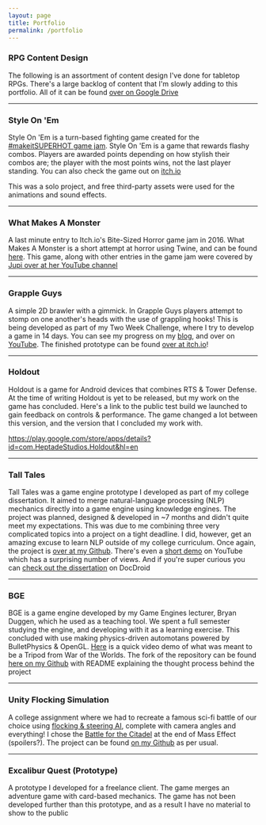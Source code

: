 ```yaml
---
layout: page
title: Portfolio
permalink: /portfolio
---
```

### RPG Content Design
The following is an assortment of content design I've done for tabletop RPGs. There's a large backlog of content that I'm slowly adding to this portfolio. All of it can be found [over on Google Drive](https://drive.google.com/drive/folders/0Bwg2FcBAt_-7bXNxa1lxc2ZRMXc?usp=sharing)

___

### Style On 'Em
Style On 'Em is a turn-based fighting game created for the [#makeitSUPERHOT game jam](http://www.moddb.com/games/style-on-em). Style On 'Em is a game that rewards flashy combos. Players are awarded points depending on how stylish their combos are; the player with the most points wins, not the last player standing. You can also check the game out on [itch.io](https://ariimoose.itch.io/style-on-em)

This was a solo project, and free third-party assets were used for the animations and sound effects.

___

### What Makes A Monster
A last minute entry to Itch.io's Bite-Sized Horror game jam in 2016. What Makes A Monster is a short attempt at horror using Twine, and can be found [here](https://ariimoose.itch.io/what-makes-a-monster). This game, along with other entries in the game jam were covered by [Jupi over at her YouTube channel](https://www.youtube.com/watch?v=rerOewfTKnk&feature=youtu.be)

___

### Grapple Guys

A simple 2D brawler with a gimmick. In Grapple Guys players attempt to stomp on one another's heads with the use of grappling hooks! This is being developed as part of my Two Week Challenge, where I try to develop a game in 14 days. You can see my progress on my [blog](https://ariimoose.github.io/), and over on [YouTube](https://www.youtube.com/playlist?list=PL-LX3iknXZp5djP7SACbGHA1dGJvhFg-x). The finished prototype can be found [over at itch.io](https://ariimoose.itch.io/grapple-guys)!

___

### Holdout

Holdout is a game for Android devices that combines RTS & Tower Defense. At the time of writing Holdout is yet to be released, but my work on the game has concluded. Here's a link to the public test build we launched to gain feedback on controls & performance. The game changed a lot between this version, and the version that I concluded my work with.

<https://play.google.com/store/apps/details?id=com.HeptadeStudios.Holdout&hl=en>

___

### Tall Tales

Tall Tales was a game engine prototype I developed as part of my college dissertation. It aimed to merge natural-language processing (NLP) mechanics directly into a game engine using knowledge engines. The project was planned, designed & developed in ~7 months and didn't quite meet my expectations. This was due to me combining three very complicated topics into a project on a tight deadline. I did, however, get an amazing excuse to learn NLP outside of my college curriculum. Once again, the project is [over at my Github](https://github.com/AriiMoose/Tall-Tales). There's even a [short demo](https://www.youtube.com/watch?v=BsKD6g6Sw58) on YouTube which has a surprising number of views. And if you're super curious you can [check out the dissertation](https://www.docdroid.net/VA2FWaD/andrewtullyfyp.pdf.html) on DocDroid

___

### BGE

BGE is a game engine developed by my Game Engines lecturer, Bryan Duggen, which he used as a teaching tool. We spent a full semester studying the engine, and developing with it as a learning exercise. This concluded with use making physics-driven automotans powered by BulletPhysics & OpenGL. [Here](https://youtu.be/ii049d7UFrg?t=5m54s) is a quick video demo of what was meant to be a Tripod from War of the Worlds. The fork of the repository can be found [here on my Github](https://github.com/AriiMoose/BGE) with README explaining the thought process behind the project

___

### Unity Flocking Simulation

A college assignment where we had to recreate a famous sci-fi battle of our choice using [flocking & steering AI](https://www.etc.cmu.edu/projects/pandai/aitypes.html), complete with camera angles and everything! I chose the [Battle for the Citadel](https://www.youtube.com/watch?v=bNnd6oUEQ2I) at the end of Mass Effect (spoilers?). The project can be found [on my Github](https://github.com/AriiMoose/Unity-Assignment-Sci-Fi-Battle) as per usual.
___

### Excalibur Quest (Prototype)

A prototype I developed for a freelance client. The game merges an adventure game with card-based mechanics. The game has not been developed further than this prototype, and as a result I have no material to show to the public

